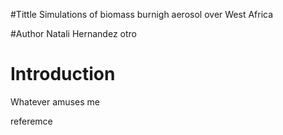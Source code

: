 #Tittle
Simulations of biomass burnigh aerosol over West Africa

#Author
Natali Hernandez
otro

# Introduction
Whatever amuses me

referemce


 
